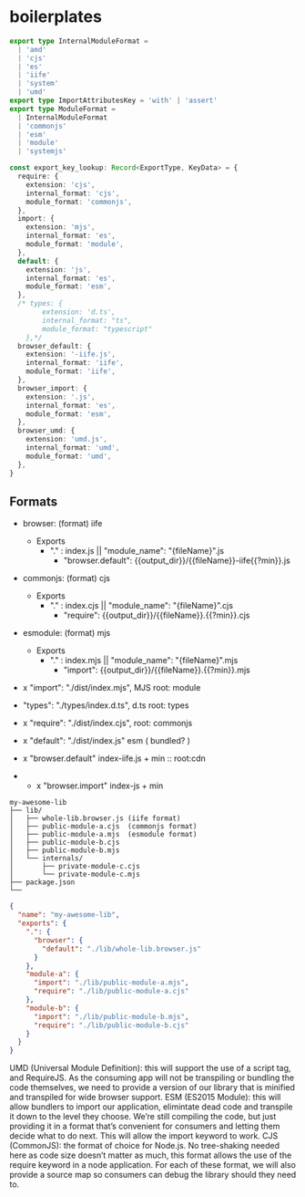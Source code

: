 # boilerplates

```ts
export type InternalModuleFormat =
  | 'amd'
  | 'cjs'
  | 'es'
  | 'iife'
  | 'system'
  | 'umd'
export type ImportAttributesKey = 'with' | 'assert'
export type ModuleFormat =
  | InternalModuleFormat
  | 'commonjs'
  | 'esm'
  | 'module'
  | 'systemjs'
```

```ts
const export_key_lookup: Record<ExportType, KeyData> = {
  require: {
    extension: 'cjs',
    internal_format: 'cjs',
    module_format: 'commonjs',
  },
  import: {
    extension: 'mjs',
    internal_format: 'es',
    module_format: 'module',
  },
  default: {
    extension: 'js',
    internal_format: 'es',
    module_format: 'esm',
  },
  /* types: {
        extension: 'd.ts',
        internal_format: "ts",
        module_format: "typescript"
    },*/
  browser_default: {
    extension: '-iife.js',
    internal_format: 'iife',
    module_format: 'iife',
  },
  browser_import: {
    extension: '.js',
    internal_format: 'es',
    module_format: 'esm',
  },
  browser_umd: {
    extension: 'umd.js',
    internal_format: 'umd',
    module_format: 'umd',
  },
}
```

## Formats

- browser: (format) iife
  - Exports
    - "." : index.js || "module_name": "{fileName}".js
      - "browser.default": {{output_dir}}/{{fileName}}-iife{{?min}}.js
- commonjs: (format) cjs
  - Exports
    - "." : index.cjs || "module_name": "{fileName}".cjs
      - "require": {{output_dir}}/{{fileName}}.{{?min}}.cjs

- esmodule: (format) mjs
  - Exports
    - "." : index.mjs || "module_name": "{fileName}".mjs
      - "import": {{output_dir}}/{{fileName}}.{{?min}}.mjs

- x "import": "./dist/index.mjs", MJS root: module
- "types": "./types/index.d.ts", d.ts root: types
- x "require": "./dist/index.cjs", root: commonjs
- x "default": "./dist/index.js" esm ( bundled? )
- x "browser.default" index-iife.js + min :: root:cdn
- - x "browser.import" index-js + min

```shell
my-awesome-lib
├── lib/
│   ├── whole-lib.browser.js (iife format)
│   ├── public-module-a.cjs  (commonjs format)
│   ├── public-module-a.mjs  (esmodule format)
│   ├── public-module-b.cjs
│   ├── public-module-b.mjs
│   └── internals/
│       ├── private-module-c.cjs
│       └── private-module-c.mjs
├── package.json
└──
```

```json
{
  "name": "my-awesome-lib",
  "exports": {
    ".": {
      "browser": {
        "default": "./lib/whole-lib.browser.js"
      }
    },
    "module-a": {
      "import": "./lib/public-module-a.mjs",
      "require": "./lib/public-module-a.cjs"
    },
    "module-b": {
      "import": "./lib/public-module-b.mjs",
      "require": "./lib/public-module-b.cjs"
    }
  }
}
```

UMD (Universal Module Definition): this will support the use of a script tag,
and RequireJS. As the consuming app will not be transpiling or bundling the code
themselves, we need to provide a version of our library that is minified and
transpiled for wide browser support. ESM (ES2015 Module): this will allow
bundlers to import our application, elimintate dead code and transpile it down
to the level they choose. We’re still compiling the code, but just providing it
in a format that’s convenient for consumers and letting them decide what to do
next. This will allow the import keyword to work. CJS (CommonJS): the format of
choice for Node.js. No tree-shaking needed here as code size doesn’t matter as
much, this format allows the use of the require keyword in a node application.
For each of these format, we will also provide a source map so consumers can
debug the library should they need to.
